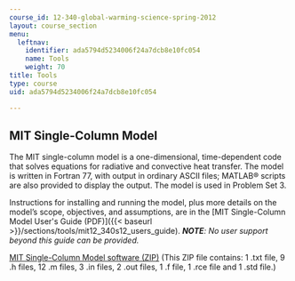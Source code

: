 ```yaml
---
course_id: 12-340-global-warming-science-spring-2012
layout: course_section
menu:
  leftnav:
    identifier: ada5794d5234006f24a7dcb8e10fc054
    name: Tools
    weight: 70
title: Tools
type: course
uid: ada5794d5234006f24a7dcb8e10fc054

---
```


MIT Single-Column Model
-----------------------

The MIT single-column model is a one-dimensional, time-dependent code that solves equations for radiative and convective heat transfer. The model is written in Fortran 77, with output in ordinary ASCII files; MATLAB® scripts are also provided to display the output. The model is used in Problem Set 3.

Instructions for installing and running the model, plus more details on the model’s scope, objectives, and assumptions, are in the [MIT Single-Column Model User's Guide (PDF)]({{< baseurl >}}/sections/tools/mit12_340s12_users_guide). _**NOTE**: No user support beyond this guide can be provided._

[MIT Single-Column Model software (ZIP)](/coursemedia/12-340-global-warming-science-spring-2012/372a2d35a673755db96a6253dfd7176a_MIT12_340S12_software.zip) (This ZIP file contains: 1 .txt file, 9 .h files, 12 .m files, 3 .in files, 2 .out files, 1 .f file, 1 .rce file and 1 .std file.)